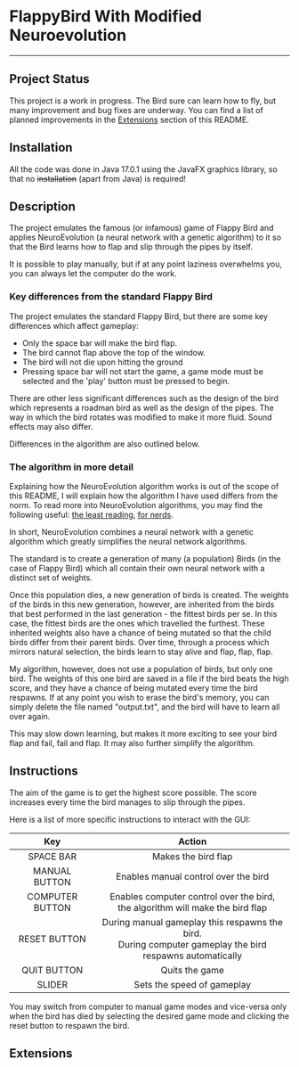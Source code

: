 # FlappyBird With Modified Neuroevolution

---

## Project Status
This project is a work in progress. The Bird sure can learn
how to fly, but many improvement and bug fixes are underway. You
can find a list of planned improvements in the 
[Extensions](#extensions) section of this README.

## Installation
All the code was done in Java 17.0.1 using the JavaFX graphics 
library, so that no ~~installation~~ (apart from Java)
is required!

## Description
The project emulates the famous (or infamous) game of Flappy Bird
and applies NeuroEvolution (a neural network with a genetic 
algorithm) to it so that the Bird learns how to flap and
slip through the pipes by itself.

It is possible to play manually, but if at any point laziness
overwhelms you, you can always let the computer do the work.

### Key differences from the standard Flappy Bird
The project emulates the standard Flappy Bird, but there are some
key differences which affect gameplay:
- Only the space bar will make the bird flap. 
- The bird cannot flap above the top of the window.
- The bird will not die upon hitting the ground
- Pressing space bar will not start the game, a game mode must be selected and the 'play' button must be pressed to begin.

There are other less significant differences such as the design of
the bird which represents a roadman bird as well as the design of
the pipes. The way in which the bird rotates was modified to make
it more fluid. Sound effects may also differ.

Differences in the algorithm are also outlined below.

### The algorithm in more detail
Explaining how the NeuroEvolution algorithm works is out of the
scope of this README, I will explain how the algorithm I have used
differs from the norm. To read more into NeuroEvolution algorithms,
you may find the following useful: 
[the least reading](https://towardsdatascience.com/neat-an-awesome-approach-to-neuroevolution-3eca5cc7930f),
[for nerds](http://nn.cs.utexas.edu/downloads/papers/stanley.ec02.pdf).

In short, NeuroEvolution combines a neural network with a genetic
algorithm which greatly simplifies the neural network algorithms.

The standard is to create a generation of many (a population)
Birds (in the case of Flappy Bird) which all contain their 
own neural network with a distinct set of weights.

Once this population dies, a new generation of birds is created.
The weights of the birds in this new generation, however, are
inherited from the birds that best performed in the last generation -
the fittest birds per se. In this case, the fittest birds are the
ones which travelled the furthest. These inherited weights also have
a chance of being mutated so that the child birds differ from their
parent birds. Over time, through a process which mirrors natural
selection, the birds learn to stay alive and flap, flap, flap.

My algorithm, however, does not use a population of birds, 
but only one bird. The weights of this one bird are saved in a file
if the bird beats the high score, and they have a chance of being
mutated every time the bird respawns. If at any point you wish 
to erase the bird's memory, you can simply delete the file named
"output.txt", and the bird will have to learn all over again.

This may slow down learning, but makes it
more exciting to see your bird flap and fail, fail and flap. It
may also further simplify the algorithm.

## Instructions 
The aim of the game is to get the highest score possible. The score
increases every time the bird manages to slip through the pipes.

Here is a list of more specific instructions to interact with
the GUI:

|       Key       |                                                    Action                                                     |
|:---------------:|:-------------------------------------------------------------------------------------------------------------:|
|    SPACE BAR    |                                              Makes the bird flap                                              |
|  MANUAL BUTTON  |                                     Enables manual control over the bird                                      |
| COMPUTER BUTTON |              Enables computer control over the bird, <br/> the algorithm will make the bird flap              |
|  RESET BUTTON   | During manual gameplay this respawns the bird. <br/> During computer gameplay the bird respawns automatically |
|   QUIT BUTTON   |                                                Quits the game                                                 |
|     SLIDER      |                                          Sets the speed of gameplay                                           |

You may switch from computer to manual game modes and 
vice-versa only when the bird has died by selecting the desired
game mode and clicking the reset button to respawn the bird.


## Extensions
